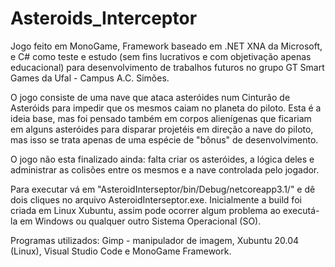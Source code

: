 # Asteroids_Interceptor
Jogo feito em MonoGame, Framework baseado em .NET XNA da Microsoft, e C# como teste e estudo (sem fins lucrativos e com objetivação apenas educacional) para desenvolvimento de trabalhos futuros no grupo GT Smart Games da Ufal - Campus A.C. Simões.

O jogo consiste de uma nave que ataca asteróides num Cinturão de Asteróids para impedir que os mesmos caiam no planeta do piloto. Esta é a ideia base, mas foi pensado também em corpos alienígenas que ficariam em alguns asteróides para disparar projetéis em direção a nave do piloto, mas isso se trata apenas de uma espécie de "bônus" de desenvolvimento.

O jogo não esta finalizado ainda: falta criar os asteróides, a lógica deles e administrar as colisões entre os mesmos e a nave controlada pelo jogador.

Para executar vá em "AsteroidInterseptor/bin/Debug/netcoreapp3.1/" e dê dois cliques no arquivo AsteroidInterseptor.exe. Inicialmente a build foi criada em Linux Xubuntu, assim pode ocorrer algum problema ao executá-la em Windows ou qualquer outro Sistema Operacional (SO).

Programas utilizados: Gimp - manipulador de imagem, Xubuntu 20.04 (Linux), Visual Studio Code e MonoGame Framework.
